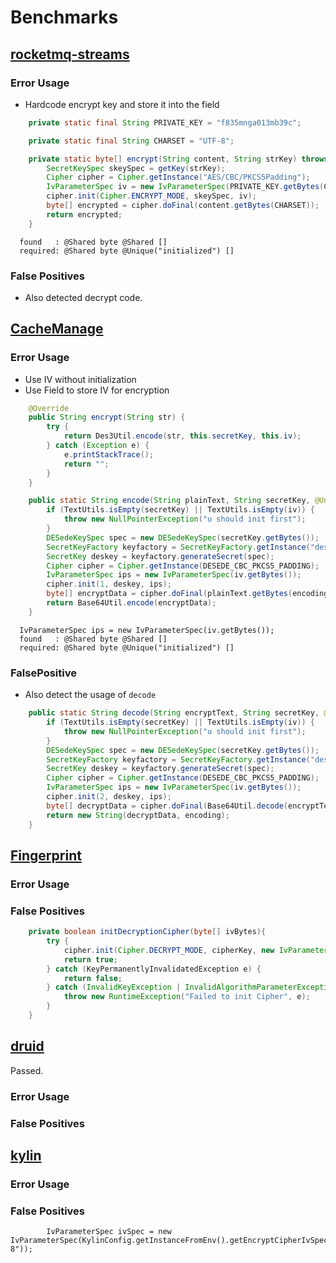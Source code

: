 # Benchmarks

## [rocketmq-streams](https://github.com/apache/rocketmq-streams.git)

### Error Usage

- Hardcode encrypt key and store it into the field

```java
    private static final String PRIVATE_KEY = "f835mnga013mb39c";

    private static final String CHARSET = "UTF-8";

    private static byte[] encrypt(String content, String strKey) throws Exception {
        SecretKeySpec skeySpec = getKey(strKey);
        Cipher cipher = Cipher.getInstance("AES/CBC/PKCS5Padding");
        IvParameterSpec iv = new IvParameterSpec(PRIVATE_KEY.getBytes(CHARSET));
        cipher.init(Cipher.ENCRYPT_MODE, skeySpec, iv);
        byte[] encrypted = cipher.doFinal(content.getBytes(CHARSET));
        return encrypted;
    }
```

```shell
  found   : @Shared byte @Shared []
  required: @Shared byte @Unique("initialized") []
```

### False Positives

- Also detected decrypt code.

## [CacheManage](https://github.com/ronghao/CacheManage)

### Error Usage

- Use IV without initialization
- Use Field to store IV for encryption
```java
    @Override
    public String encrypt(String str) {
        try {
            return Des3Util.encode(str, this.secretKey, this.iv);
        } catch (Exception e) {
            e.printStackTrace();
            return "";
        }
    }
```

```java
    public static String encode(String plainText, String secretKey, @Unique String iv) throws Exception {
        if (TextUtils.isEmpty(secretKey) || TextUtils.isEmpty(iv)) {
            throw new NullPointerException("u should init first");
        }
        DESedeKeySpec spec = new DESedeKeySpec(secretKey.getBytes());
        SecretKeyFactory keyfactory = SecretKeyFactory.getInstance("desede");
        SecretKey deskey = keyfactory.generateSecret(spec);
        Cipher cipher = Cipher.getInstance(DESEDE_CBC_PKCS5_PADDING);
        IvParameterSpec ips = new IvParameterSpec(iv.getBytes());
        cipher.init(1, deskey, ips);
        byte[] encryptData = cipher.doFinal(plainText.getBytes(encoding));
        return Base64Util.encode(encryptData);
    }
```

```shell
  IvParameterSpec ips = new IvParameterSpec(iv.getBytes());
  found   : @Shared byte @Shared []
  required: @Shared byte @Unique("initialized") []
```

### FalsePositive

- Also detect the usage of `decode`

```java
    public static String decode(String encryptText, String secretKey, @Unique String iv) throws Exception {
        if (TextUtils.isEmpty(secretKey) || TextUtils.isEmpty(iv)) {
            throw new NullPointerException("u should init first");
        }
        DESedeKeySpec spec = new DESedeKeySpec(secretKey.getBytes());
        SecretKeyFactory keyfactory = SecretKeyFactory.getInstance("desede");
        SecretKey deskey = keyfactory.generateSecret(spec);
        Cipher cipher = Cipher.getInstance(DESEDE_CBC_PKCS5_PADDING);
        IvParameterSpec ips = new IvParameterSpec(iv.getBytes());
        cipher.init(2, deskey, ips);
        byte[] decryptData = cipher.doFinal(Base64Util.decode(encryptText));
        return new String(decryptData, encoding);
    }
```

## [Fingerprint](https://github.com/al3xliu/Fingerprint.git)

### Error Usage

### False Positives

```java
    private boolean initDecryptionCipher(byte[] ivBytes){
        try {
            cipher.init(Cipher.DECRYPT_MODE, cipherKey, new IvParameterSpec(ivBytes));
            return true;
        } catch (KeyPermanentlyInvalidatedException e) {
            return false;
        } catch (InvalidKeyException | InvalidAlgorithmParameterException e) {
            throw new RuntimeException("Failed to init Cipher", e);
        }
    }
```

## [druid](https://github.com/apache/druid.git)

Passed.

### Error Usage

### False Positives

## [kylin](https://github.com/apache/kylin.git)

### Error Usage

### False Positives

```shell
        IvParameterSpec ivSpec = new IvParameterSpec(KylinConfig.getInstanceFromEnv().getEncryptCipherIvSpec().getBytes("UTF-8"));
```

